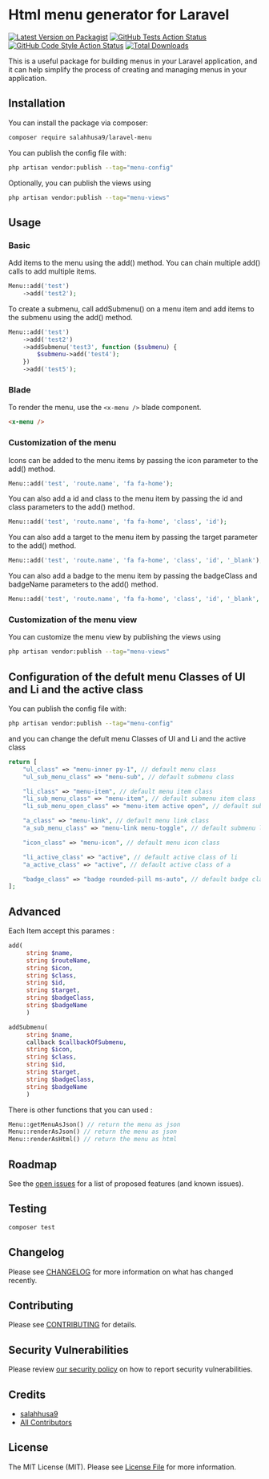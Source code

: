 # Html menu generator for Laravel

[![Latest Version on Packagist](https://img.shields.io/packagist/v/salahhusa9/laravel-menu.svg?style=flat-square)](https://packagist.org/packages/salahhusa9/laravel-menu)
[![GitHub Tests Action Status](https://img.shields.io/github/actions/workflow/status/salahhusa9/laravel-menu/run-tests.yml?branch=main&label=tests&style=flat-square)](https://github.com/salahhusa9/laravel-menu/actions?query=workflow%3Arun-tests+branch%3Amain)
[![GitHub Code Style Action Status](https://img.shields.io/github/actions/workflow/status/salahhusa9/laravel-menu/fix-php-code-style-issues.yml?branch=main&label=code%20style&style=flat-square)](https://github.com/salahhusa9/laravel-menu/actions?query=workflow%3A"Fix+PHP+code+style+issues"+branch%3Amain)
[![Total Downloads](https://img.shields.io/packagist/dt/salahhusa9/laravel-menu.svg?style=flat-square)](https://packagist.org/packages/salahhusa9/laravel-menu)

This is a useful package for building menus in your Laravel application, and it can help simplify the process of creating and managing menus in your application.

## Installation

You can install the package via composer:

```bash
composer require salahhusa9/laravel-menu
```

You can publish the config file with:

```bash
php artisan vendor:publish --tag="menu-config"
```

Optionally, you can publish the views using

```bash
php artisan vendor:publish --tag="menu-views"
```

## Usage

### Basic

Add items to the menu using the add() method. You can chain multiple add() calls to add multiple items.

```php
Menu::add('test')
    ->add('test2');
```

To create a submenu, call addSubmenu() on a menu item and add items to the submenu using the add() method.

```php
Menu::add('test')
    ->add('test2')
    ->addSubmenu('test3', function ($submenu) {
        $submenu->add('test4');
    })
    ->add('test5');
```

### Blade

To render the menu, use the `<x-menu />` blade component.

```html
<x-menu />
```

### Customization of the menu
Icons can be added to the menu items by passing the icon parameter to the add() method.

```php
Menu::add('test', 'route.name', 'fa fa-home');
```

You can also add a id and class to the menu item by passing the id and class parameters to the add() method.

```php
Menu::add('test', 'route.name', 'fa fa-home', 'class', 'id');
```

You can also add a target to the menu item by passing the target parameter to the add() method.

```php
Menu::add('test', 'route.name', 'fa fa-home', 'class', 'id', '_blank');
```

You can also add a badge to the menu item by passing the badgeClass and badgeName parameters to the add() method.

```php
Menu::add('test', 'route.name', 'fa fa-home', 'class', 'id', '_blank', 'badge badge-success', 'New');
```

### Customization of the menu view

You can customize the menu view by publishing the views using

```bash
php artisan vendor:publish --tag="menu-views"
```

## Configuration of the defult menu Classes of Ul and Li and the active class

You can publish the config file with:

```bash
php artisan vendor:publish --tag="menu-config"
```

and you can change the defult menu Classes of Ul and Li and the active class

```php
return [
    "ul_class" => "menu-inner py-1", // default menu class
    "ul_sub_menu_class" => "menu-sub", // default submenu class

    "li_class" => "menu-item", // default menu item class
    "li_sub_menu_class" => "menu-item", // default submenu item class
    "li_sub_menu_open_class" => "menu-item active open", // default submenu item class when open

    "a_class" => "menu-link", // default menu link class
    "a_sub_menu_class" => "menu-link menu-toggle", // default submenu link class

    "icon_class" => "menu-icon", // default menu icon class

    "li_active_class" => "active", // default active class of li
    "a_active_class" => "active", // default active class of a

    "badge_class" => "badge rounded-pill ms-auto", // default badge class
];
```

## Advanced

Each Item accept this parames :

```php
add(
     string $name,
     string $routeName,
     string $icon,
     string $class,
     string $id,
     string $target,
     string $badgeClass,
     string $badgeName
     )

addSubmenu(
     string $name,
     callback $callbackOfSubmenu,
     string $icon,
     string $class,
     string $id,
     string $target,
     string $badgeClass,
     string $badgeName
     )
```
There is other functions that you can used :

```php
Menu::getMenuAsJson() // return the menu as json
Menu::renderAsJson() // return the menu as json
Menu::renderAsHtml() // return the menu as html
```

## Roadmap

See the [open issues](../../issues) for a list of proposed features (and known issues).


## Testing

```bash
composer test
```

## Changelog

Please see [CHANGELOG](CHANGELOG.md) for more information on what has changed recently.

## Contributing

Please see [CONTRIBUTING](CONTRIBUTING.md) for details.

## Security Vulnerabilities

Please review [our security policy](../../security/policy) on how to report security vulnerabilities.

## Credits

-   [salahhusa9](https://github.com/salahhusa9)
-   [All Contributors](../../contributors)

## License

The MIT License (MIT). Please see [License File](LICENSE.md) for more information.

